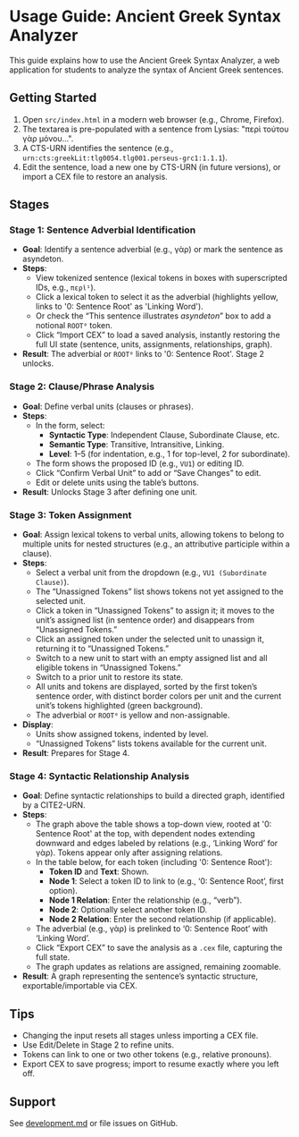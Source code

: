 # Usage Guide: Ancient Greek Syntax Analyzer

This guide explains how to use the Ancient Greek Syntax Analyzer, a web application for students to analyze the syntax of Ancient Greek sentences.

## Getting Started
1. Open `src/index.html` in a modern web browser (e.g., Chrome, Firefox).
2. The textarea is pre-populated with a sentence from Lysias: "περὶ τούτου γὰρ μόνου...".
3. A CTS-URN identifies the sentence (e.g., `urn:cts:greekLit:tlg0054.tlg001.perseus-grc1:1.1.1`).
4. Edit the sentence, load a new one by CTS-URN (in future versions), or import a CEX file to restore an analysis.

## Stages
### Stage 1: Sentence Adverbial Identification
- **Goal**: Identify a sentence adverbial (e.g., γὰρ) or mark the sentence as asyndeton.
- **Steps**:
  - View tokenized sentence (lexical tokens in boxes with superscripted IDs, e.g., `περὶ¹`).
  - Click a lexical token to select it as the adverbial (highlights yellow, links to '0: Sentence Root' as 'Linking Word').
  - Or check the “This sentence illustrates *asyndeton*” box to add a notional `ROOT⁰` token.
  - Click “Import CEX” to load a saved analysis, instantly restoring the full UI state (sentence, units, assignments, relationships, graph).
- **Result**: The adverbial or `ROOT⁰` links to '0: Sentence Root'. Stage 2 unlocks.

### Stage 2: Clause/Phrase Analysis
- **Goal**: Define verbal units (clauses or phrases).
- **Steps**:
  - In the form, select:
    - **Syntactic Type**: Independent Clause, Subordinate Clause, etc.
    - **Semantic Type**: Transitive, Intransitive, Linking.
    - **Level**: 1–5 (for indentation, e.g., 1 for top-level, 2 for subordinate).
  - The form shows the proposed ID (e.g., `VU1`) or editing ID.
  - Click “Confirm Verbal Unit” to add or “Save Changes” to edit.
  - Edit or delete units using the table’s buttons.
- **Result**: Unlocks Stage 3 after defining one unit.

### Stage 3: Token Assignment
- **Goal**: Assign lexical tokens to verbal units, allowing tokens to belong to multiple units for nested structures (e.g., an attributive participle within a clause).
- **Steps**:
  - Select a verbal unit from the dropdown (e.g., `VU1 (Subordinate Clause)`).
  - The “Unassigned Tokens” list shows tokens not yet assigned to the selected unit.
  - Click a token in “Unassigned Tokens” to assign it; it moves to the unit’s assigned list (in sentence order) and disappears from “Unassigned Tokens.”
  - Click an assigned token under the selected unit to unassign it, returning it to “Unassigned Tokens.”
  - Switch to a new unit to start with an empty assigned list and all eligible tokens in “Unassigned Tokens.”
  - Switch to a prior unit to restore its state.
  - All units and tokens are displayed, sorted by the first token’s sentence order, with distinct border colors per unit and the current unit’s tokens highlighted (green background).
  - The adverbial or `ROOT⁰` is yellow and non-assignable.
- **Display**:
  - Units show assigned tokens, indented by level.
  - “Unassigned Tokens” lists tokens available for the current unit.
- **Result**: Prepares for Stage 4.

### Stage 4: Syntactic Relationship Analysis
- **Goal**: Define syntactic relationships to build a directed graph, identified by a CITE2-URN.
- **Steps**:
  - The graph above the table shows a top-down view, rooted at '0: Sentence Root' at the top, with dependent nodes extending downward and edges labeled by relations (e.g., ‘Linking Word’ for γὰρ). Tokens appear only after assigning relations.
  - In the table below, for each token (including '0: Sentence Root'):
    - **Token ID** and **Text**: Shown.
    - **Node 1**: Select a token ID to link to (e.g., ‘0: Sentence Root’, first option).
    - **Node 1 Relation**: Enter the relationship (e.g., “verb”).
    - **Node 2**: Optionally select another token ID.
    - **Node 2 Relation**: Enter the second relationship (if applicable).
  - The adverbial (e.g., γὰρ) is prelinked to ‘0: Sentence Root’ with ‘Linking Word’.
  - Click “Export CEX” to save the analysis as a `.cex` file, capturing the full state.
  - The graph updates as relations are assigned, remaining zoomable.
- **Result**: A graph representing the sentence’s syntactic structure, exportable/importable via CEX.

## Tips
- Changing the input resets all stages unless importing a CEX file.
- Use Edit/Delete in Stage 2 to refine units.
- Tokens can link to one or two other tokens (e.g., relative pronouns).
- Export CEX to save progress; import to resume exactly where you left off.

## Support
See [development.md](development.md) or file issues on GitHub.